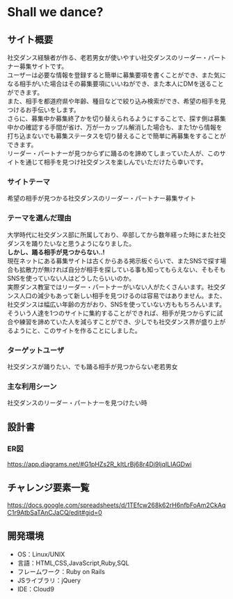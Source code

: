# Shall we dance?

## サイト概要
社交ダンス経験者が作る、老若男女が使いやすい社交ダンスのリーダー・パートナー募集サイトです。  
ユーザーは必要な情報を登録すると簡単に募集要項を書くことができ、また気になる相手がいた場合はその募集要項にいいねができ、また本人にDMを送ることができます。  
また、相手を都道府県や年齢、種目などで絞り込み検索ができ、希望の相手を見つけるお手伝いをします。  
さらに、募集中か募集終了かを切り替えられるようにすることで、探す側は募集中かの確認する手間が省け、万が一カップル解消した場合も、また1から情報を打ち込まないでも募集ステータスを切り替えることで簡単に再募集をすることができます。  
リーダー・パートナーが見つからずに踊るのを諦めてしまっていた人が、このサイトを通じて相手を見つけ社交ダンスを楽しんでいただけたら幸いです。

### サイトテーマ
希望の相手が見つかる社交ダンスのリーダー・パートナー募集サイト

### テーマを選んだ理由
大学時代に社交ダンス部に所属しており、卒部してから数年経った時にまた社交ダンスを踊りたいなと思うようになりました。  
__しかし、踊る相手が見つからない..!__  
現在ネットにある募集サイトは古くからある掲示板ぐらいで、またSNSで探す場合も拡散力が無ければ自分が相手を探している事も知ってもらえない、そもそもSNSを使っていない人はどうしたらいいのか。  
実際ダンス教室ではリーダー・パートナーがいない人がたくさんいます。社交ダンス人口の減少もあって新しい相手を見つけるのは容易ではありません。また、社交ダンスは幅広い年齢の方がおり、SNSを使っていない方ももちろんいます。  
そういう人達を1つのサイトに集約することができれば、相手が見つからずに試合や練習を諦めていた人を減らすことができ、少しでも社交ダンス界が盛り上がるようにと、このサイトを作ることにしました。

### ターゲットユーザ
社交ダンスが踊りたい、でも踊る相手が見つからない老若男女

### 主な利用シーン
社交ダンスのリーダー・パートナーを見つけたい時

## 設計書

### ER図
<https://app.diagrams.net/#G1pHZs2R_kItLrBj68r4Di9ljqILIAGDwi>

## チャレンジ要素一覧
<https://docs.google.com/spreadsheets/d/1TEfcw268k62rH6nfbFoAm2CkAqC1r9AtbSaTAnCJaCQ/edit#gid=0>

## 開発環境
- OS：Linux/UNIX
- 言語：HTML,CSS,JavaScript,Ruby,SQL
- フレームワーク：Ruby on Rails
- JSライブラリ：jQuery
- IDE：Cloud9
